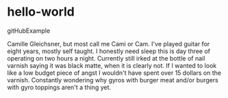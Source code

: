# hello-world
gitHubExample

Camille Gleichsner, but most call me Cami or Cam. I've played guitar for eight years, mostly self taught. I honestly need sleep this is day three of operating on two hours a night. Currently still irked at the bottle of nail varnish saying it was black matte, when it is clearly not. If I wanted to look like a low budget piece of angst I wouldn't have spent over 15 dollars on the varnish. Constantly wondering why gyros with burger meat and/or burgers with gyro toppings aren't a thing yet.
